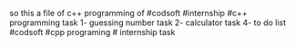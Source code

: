 so this a file of c++ programming of #codsoft  #internship #c++ programming
                               task 1- guessing number
                                 task 2- calculator
                                 task 4- to do list
                                 #codsoft #cpp programing # internship task 
